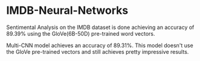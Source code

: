 # IMDB-Neural-Networks
Sentimental Analysis on the IMDB dataset is done achieving an accuracy of 89.39% using the GloVe(6B-50D) pre-trained 
word vectors. 

Multi-CNN model achieves an accuracy of 89.31%. This model doesn't use the GloVe pre-trained vectors and still achieves pretty impressive results.
